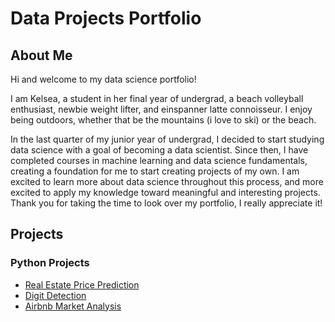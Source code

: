 # Data Projects Portfolio

## About Me 

Hi and welcome to my data science portfolio! 

I am Kelsea, a student in her final year of undergrad, a beach volleyball enthusiast, newbie weight lifter, and einspanner latte connoisseur. I enjoy being outdoors, whether that be the mountains (i love to ski) or the beach. 

In the last quarter of my junior year of undergrad, I decided to start studying data science with a goal of becoming a data scientist. Since then, I have completed courses in machine learning and data science fundamentals, creating a foundation for me to start creating projects of my own. I am excited to learn more about data science throughout this process, and more excited to apply my knowledge toward meaningful and interesting projects. Thank you for taking the time to look over my portfolio, I really appreciate it!  

## Projects

### Python Projects 
- [Real Estate Price Prediction](https://kelseatadano.github.io/kelseatadano.github.io/real_estate_price_prediction_project.ipynb)
- [Digit Detection](https://kelseatadano.github.io/kelseatadano.github.io/DigitDetection.ipynb)
- [Airbnb Market Analysis](https://kelseatadano.github.io/kelseatadano.github.io/AirbnbHousing.ipynb)
  

  
